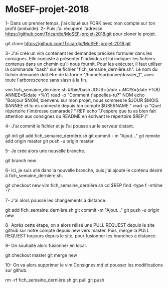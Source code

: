 # MoSEF-projet-2018

1- Dans un premier temps, j'ai cliqué sur FORK avec mon compte sur ton profil (ambalde).
2- Puis j'ai récupéré l'adresse https://github.com/Tricardjo/MoSEF-projet-2018.git pour cloner le projet.

git clone https://github.com/Tricardjo/MoSEF-projet-2018.git

3- J'ai créé un vim contenant les demandes précises formuler dans les consignes. 
Elle consiste à présenter l'individus et lui indiquer les fichiers contenus dans un chemin qu'il nous fournit.
Pour les exécuter, il faut utiliser la commande "bash" sur le fichier "fich_semaine_dernière.sh".
Le nom du fichier demandé doit être de la forme "/home/sorbonne/dossier_1", avec toute l'arborescence sans slash à la fin.

vim fich_semaine_dernière.sh
#/bin/bash
JOUR=$(date +%d)
MOIS=$(date +%B)
ANNEE=$(date +%Y)
read -p "Comment t'appelles-tu?" NOM
echo "Bonjour $NOM, bienvenu sur mon projet, nous sommes le $JOUR $MOIS $ANNEE et tu es connecté depuis ton compte $USERNAME."
read -p "Quel répertoire t'intéresse camarade? " REP 
echo "J'espère que tu as bien fait attention aux consignes du README en écrivant le répertoire $REP.i"

4- J'ai commit le fichier et je l'ai poussé sur le serveur distant.

git init
git add fich_semaine_dernière.sh
git commit - m "Ajout..."
git remote add origin master
git push -u origin master

5- Je crée alors une nouvelle branche.

git branch new

6- Ici, je suis allé dans la nouvelle branche, puis j'ai ajouté le contenu désiré à fich_semaine_dernière.sh.

git checkout new
vim fich_semaine_dernière.sh
cd $REP
find -type f -mtime -7

7- J'ai alors poussé les changements à distance.

git add fich_semaine_dernière.sh
git commit -m "Ajout..."
git push -u origin new

8- Après cette étape, on a alors rélisé une PULL REQUEST depuis le site github sur notre compte depuis new vers master.
Puis, merge la PULL REQUEST toujours depuis le site, pour fusionner les branches à distance.

9- On souhaite alors fusionner en local.

git checkout master 
git merge new

10- On va alors supprimer le vim Consignes.md et pousser les modifications sur github.

rm -rf fich_semaine_dernière.sh
git pull
git push




